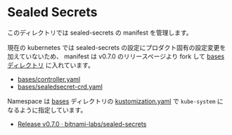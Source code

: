 # Sealed Secrets

このディレクトリでは sealed-secrets の manifest を管理します。

現在の kubernetes では sealed-secrets の設定にプロダクト固有の設定変更を加えていないため、
manifest は v0.7.0 のリリースページより fork して [bases ディレクトリ](./bases) に入れています。

* [bases/controller.yaml](./bases/controller.yaml)
* [bases/sealedsecret-crd.yaml](./bases/sealedsecret-crd.yaml)

Namespace は [bases](./bases) ディレクトリの [kustomization.yaml](./bases/kustomization.yaml) で `kube-system` になるように指定しています。

* [Release v0.7.0 · bitnami-labs/sealed-secrets](https://github.com/bitnami-labs/sealed-secrets/releases/tag/v0.7.0)
